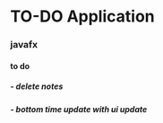# TO-DO Application

### javafx 


#### to do
##### - delete notes
##### - bottom time update with ui update

